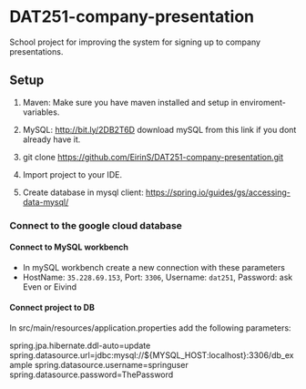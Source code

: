 # DAT251-company-presentation
School project for improving the system for signing up to company presentations.

## Setup
 1. Maven: Make sure you have maven installed and setup in enviroment-variables.
 2. MySQL: http://bit.ly/2DB2T6D download mySQL from this link if you dont already have it.

 3. git clone https://github.com/EirinS/DAT251-company-presentation.git
 4. Import project to your IDE.
 5. Create database in mysql client:  https://spring.io/guides/gs/accessing-data-mysql/

### Connect to the google cloud database
#### Connect to MySQL workbench
  - In mySQL workbench create a new connection with these parameters
  - HostName: `35.228.69.153`, Port: `3306`, Username: `dat251`, Password: ask Even or Eivind
#### Connect project to DB
In src/main/resources/application.properties add the following parameters:


spring.jpa.hibernate.ddl-auto=update
spring.datasource.url=jdbc:mysql://${MYSQL_HOST:localhost}:3306/db_example
spring.datasource.username=springuser
spring.datasource.password=ThePassword
